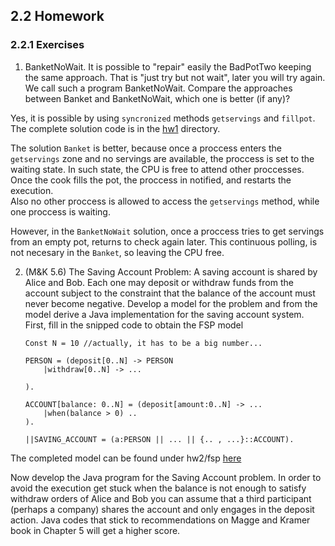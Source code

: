 ## 2.2 Homework

### 2.2.1 Exercises

1. BanketNoWait. It is possible to "repair" easily the BadPotTwo keeping the
same approach. That is "just try but not wait", later you will try again. We
call such a program BanketNoWait. Compare the approaches between Banket and
BanketNoWait, which one is better (if any)?

Yes, it is possible by using `syncronized` methods `getservings` and `fillpot`.  
The complete solution code is in the [hw1](hw1/) directory.

The solution `Banket` is better, because once a proccess enters the 
`getservings` zone and no servings are available, the proccess is set to the 
waiting state. In such state, the CPU is free to attend other proccesses. Once 
the cook fills the pot, the proccess in notified, and restarts the execution.  
Also no other proccess is allowed to access the `getservings` method, while one 
proccess is waiting.

However, in the `BanketNoWait` solution, once a proccess tries to get servings 
from an empty pot, returns to check again later. This continuous polling, is not 
necesary in the `Banket`, so leaving the CPU free.

2. (M&K 5.6) The Saving Account Problem: A saving account is shared by Alice
and Bob.  Each one may deposit or withdraw funds from the account subject to the
constraint that the balance of the account must never become negative. Develop a
model for the problem and from the model derive a Java implementation for the
saving account system.  First, fill in the snipped code to obtain the FSP model


	```
	Const N = 10 //actually, it has to be a big number...

	PERSON = (deposit[0..N] -> PERSON
		|withdraw[0..N] -> ...

	).

	ACCOUNT[balance: 0..N] = (deposit[amount:0..N] -> ...
		|when(balance > 0) ..
	).
	
	||SAVING_ACCOUNT = (a:PERSON || ... || {.. , ...}::ACCOUNT).
	```

The completed model can be found under hw2/fsp [here](hw2/fsp/model.fsp)

Now develop the Java program for the Saving Account problem. In order to avoid
the execution get stuck when the balance is not enough to satisfy withdraw
orders of Alice and Bob you can assume that a third participant (perhaps a
company) shares the account and only engages in the deposit action.  Java codes
that stick to recommendations on Magge and Kramer book in Chapter 5 will get a
higher score.


